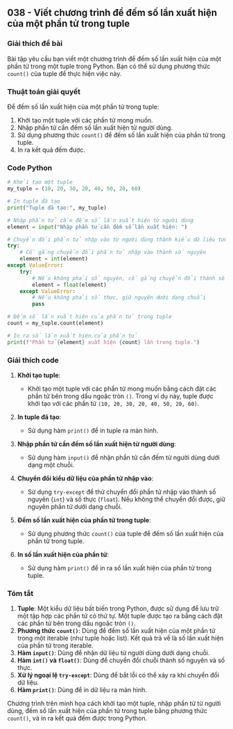 ## 038 - Viết chương trình để đếm số lần xuất hiện của một phần tử trong tuple

### Giải thích đề bài

Bài tập yêu cầu bạn viết một chương trình để đếm số lần xuất hiện của một phần tử trong một tuple trong Python. Bạn có thể sử dụng phương thức `count()` của tuple để thực hiện việc này.

### Thuật toán giải quyết

Để đếm số lần xuất hiện của một phần tử trong tuple:

1. Khởi tạo một tuple với các phần tử mong muốn.
2. Nhập phần tử cần đếm số lần xuất hiện từ người dùng.
3. Sử dụng phương thức `count()` để đếm số lần xuất hiện của phần tử trong tuple.
4. In ra kết quả đếm được.

### Code Python

```python
# Khởi tạo một tuple
my_tuple = (10, 20, 30, 20, 40, 50, 20, 60)

# In tuple đã tạo
print("Tuple đã tạo:", my_tuple)

# Nhập phần tử cần đếm số lần xuất hiện từ người dùng
element = input("Nhập phần tử cần đếm số lần xuất hiện: ")

# Chuyển đổi phần tử nhập vào từ người dùng thành kiểu dữ liệu tương ứng
try:
    # Cố gắng chuyển đổi phần tử nhập vào thành số nguyên
    element = int(element)
except ValueError:
    try:
        # Nếu không phải số nguyên, cố gắng chuyển đổi thành số thực
        element = float(element)
    except ValueError:
        # Nếu không phải số thực, giữ nguyên dưới dạng chuỗi
        pass

# Đếm số lần xuất hiện của phần tử trong tuple
count = my_tuple.count(element)

# In ra số lần xuất hiện của phần tử
print(f"Phần tử {element} xuất hiện {count} lần trong tuple.")
```

### Giải thích code

1. **Khởi tạo tuple**:

   - Khởi tạo một tuple với các phần tử mong muốn bằng cách đặt các phần tử bên trong dấu ngoặc tròn `()`. Trong ví dụ này, tuple được khởi tạo với các phần tử `(10, 20, 30, 20, 40, 50, 20, 60)`.

2. **In tuple đã tạo**:

   - Sử dụng hàm `print()` để in tuple ra màn hình.

3. **Nhập phần tử cần đếm số lần xuất hiện từ người dùng**:

   - Sử dụng hàm `input()` để nhận phần tử cần đếm từ người dùng dưới dạng một chuỗi.

4. **Chuyển đổi kiểu dữ liệu của phần tử nhập vào**:

   - Sử dụng `try-except` để thử chuyển đổi phần tử nhập vào thành số nguyên (`int`) và số thực (`float`). Nếu không thể chuyển đổi được, giữ nguyên phần tử dưới dạng chuỗi.

5. **Đếm số lần xuất hiện của phần tử trong tuple**:

   - Sử dụng phương thức `count()` của tuple để đếm số lần xuất hiện của phần tử trong tuple.

6. **In số lần xuất hiện của phần tử**:
   - Sử dụng hàm `print()` để in ra số lần xuất hiện của phần tử trong tuple.

### Tóm tắt

1. **Tuple**: Một kiểu dữ liệu bất biến trong Python, được sử dụng để lưu trữ một tập hợp các phần tử có thứ tự. Một tuple được tạo ra bằng cách đặt các phần tử bên trong dấu ngoặc tròn `()`.
2. **Phương thức `count()`**: Dùng để đếm số lần xuất hiện của một phần tử trong một iterable (như tuple hoặc list). Kết quả trả về là số lần xuất hiện của phần tử trong iterable.
3. **Hàm `input()`**: Dùng để nhận dữ liệu từ người dùng dưới dạng chuỗi.
4. **Hàm `int()` và `float()`**: Dùng để chuyển đổi chuỗi thành số nguyên và số thực.
5. **Xử lý ngoại lệ `try-except`**: Dùng để bắt lỗi có thể xảy ra khi chuyển đổi dữ liệu.
6. **Hàm `print()`**: Dùng để in dữ liệu ra màn hình.

Chương trình trên minh họa cách khởi tạo một tuple, nhập phần tử từ người dùng, đếm số lần xuất hiện của phần tử trong tuple bằng phương thức `count()`, và in ra kết quả đếm được trong Python.
